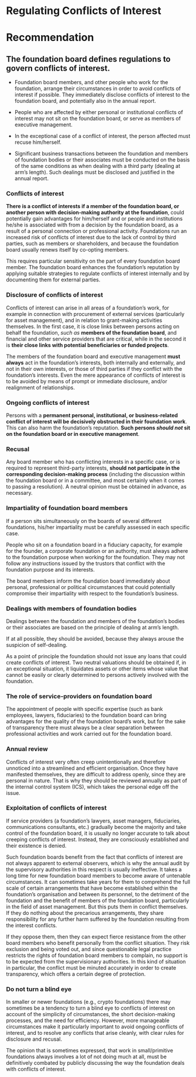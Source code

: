# Regulating Conflicts of Interest

# Recommendation

## The foundation board defines regulations to govern conflicts of interest.
* Foundation board members, and other people who work for the foundation, arrange their circumstances in order to avoid conflicts of interest if possible. They immediately disclose conflicts of interest to the foundation board, and potentially also in the annual report.

* People who are affected by either personal or institutional conflicts of interest may not sit on the foundation board, or serve as members of executive management.

* In the exceptional case of a conflict of interest, the person affected must recuse him/herself.

* Significant business transactions between the foundation and members of foundation bodies or their associates must be conducted on the basis of the same conditions as when dealing with a third party (dealing at arm’s length). Such dealings must be disclosed and justified in the annual report.

### Conflicts of interest
**There is a conflict of interests if a member of the foundation board, or another person with decision-making authority at the foundation**, could potentially gain advantages for him/herself and or people and institutions he/she is associated with from a decision by the foundation board, as a result of a personal connection or professional activity. Foundations run an increased risk of conflicts of interest due to the lack of control by third parties, such as members or shareholders, and because the foundation board usually renews itself by co-opting members. 

This requires particular sensitivity on the part of every foundation board member. The foundation board enhances the foundation’s reputation by applying suitable strategies to regulate conflicts of interest internally and by documenting them for external parties.

### Disclosure of conflicts of interest
Conflicts of interest can arise in all areas of a foundation’s work, for example in connection with procurement of external services (particularly for asset management), and in relation to grant-making activities themselves. In the first case, it is close links between persons acting on behalf the foundation, *such as* **members of the foundation board**, and financial and other service providers that are critical, while in the second it is **their close links with potential beneficiaries or funded projects**.

The members of the foundation board and executive management **must always** act in the foundation’s interests, both internally and externally, and not in their own interests, or those of third parties if they conflict with the foundation’s interests. Even the mere appearance of conflicts of interest is to be avoided by means of prompt or immediate disclosure, and/or realignment of relationships.

### Ongoing conflicts of interest
Persons with a **permanent personal, institutional, or business-related conflict of interest will be decisively obstructed in their foundation work**. This can also harm the foundation’s reputation. **Such persons *should not* sit on the foundation board or in executive management**.

### Recusal
Any board member who has conflicting interests in a specific case, or is required to represent third-party interests, **should not participate in the corresponding decision-making process** (including the discussion within the foundation board or in a committee, and most certainly when it comes to passing a resolution). A neutral opinion must be obtained in advance, as necessary.


### Impartiality of foundation board members
If a person sits simultaneously on the boards of several different foundations, his/her impartiality must be carefully assessed in each specific case.

People who sit on a foundation board in a fiduciary capacity, for example for the founder, a corporate foundation or an authority, must always adhere to the foundation purpose when working for the foundation. They may not follow any instructions issued by the trustors that conflict with the foundation purpose and its interests.

The board members inform the foundation board immediately about personal, professional or political circumstances that could potentially compromise their impartiality with respect to the foundation’s business.


### Dealings with members of foundation bodies
Dealings between the foundation and members of the foundation’s bodies or their associates are based on the principle of dealing at arm’s length. 

If at all possible, they should be avoided, because they always arouse the suspicion of self-dealing.

As a point of principle the foundation should not issue any loans that could create conflicts of interest. Two neutral valuations should be obtained if, in an exceptional situation, it liquidates assets or other items whose value that cannot be easily or clearly determined to persons actively involved with the foundation.


### The role of service-providers on foundation board
The appointment of people with specific expertise (such as bank employees, lawyers, fiduciaries) to the foundation board can bring advantages for the quality of the foundation board’s work, but for the sake of transparency there must always be a clear separation between professional activities and work carried out for the foundation board.


### Annual review
Conflicts of interest very often creep unintentionally and therefore unnoticed into a streamlined and efficient organisation. Once they have manifested themselves, they are difficult to address openly, since they are personal in nature. That is why they should be reviewed annually as part of the internal control system (ICS), which takes the personal edge off the issue.


### Exploitation of conflicts of interest
If service providers (a foundation’s lawyers, asset managers, fiduciaries, communications consultants, etc.) gradually become the majority and take control of the foundation board, it is usually no longer accurate to talk about creeping conflicts of interest. Instead, they are consciously established and their existence is denied.

Such foundation boards benefit from the fact that conflicts of interest are not always apparent to external observers, which is why the annual audit by the supervisory authorities in this respect is usually ineffective. It takes a long time for new foundation board members to become aware of untenable circumstances. It can sometimes take years for them to comprehend the full scale of certain arrangements that have become established within the foundation’s organisation and between its personnel, to the detriment of the foundation and the benefit of members of the foundation board, particularly in the field of asset management. But this puts them in conflict themselves. If they do nothing about the precarious arrangements, they share responsibility for any further harm suffered by the foundation resulting from the interest conflicts. 

If they oppose them, then they can expect fierce resistance from the other board members who benefit personally from the conflict situation. They risk exclusion and being voted out, and since questionable legal practice restricts the rights of foundation
board members to complain, no support is to be expected from the supervisionary authorities. In this kind of situation in particular, the conflict must be minuted accurately in order to create transparency, which offers a certain degree of protection.


### Do not turn a blind eye
In smaller or newer foundations (e.g., crypto foundations)  there may sometimes be a tendency to turn a blind eye to conflicts of interest on account of the simplicity of circumstances, the short decision-making processes, and the need for efficiency. However, more manageable circumstances make it particularly important to avoid ongoing conflicts of interest, and to resolve any conflicts that arise cleanly, with clear rules for disclosure and recusal.

The opinion that is sometimes expressed, that work in small/primitive foundations always involves a lot of not doing much at all, must be definitively combated by publicly discussing the way the foundation deals with conflicts of interest.

